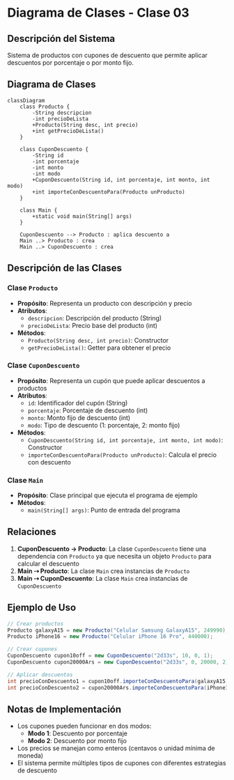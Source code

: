 # Diagrama de Clases - Clase 03

## Descripción del Sistema
Sistema de productos con cupones de descuento que permite aplicar descuentos por porcentaje o por monto fijo.

## Diagrama de Clases

```mermaid
classDiagram
    class Producto {
        -String descripcion
        -int precioDeLista
        +Producto(String desc, int precio)
        +int getPrecioDeLista()
    }
    
    class CuponDescuento {
        -String id
        -int porcentaje
        -int monto
        -int modo
        +CuponDescuento(String id, int porcentaje, int monto, int modo)
        +int importeConDescuentoPara(Producto unProducto)
    }
    
    class Main {
        +static void main(String[] args)
    }
    
    CuponDescuento --> Producto : aplica descuento a
    Main ..> Producto : crea
    Main ..> CuponDescuento : crea
```

## Descripción de las Clases

### Clase `Producto`
- **Propósito**: Representa un producto con descripción y precio
- **Atributos**:
  - `descripcion`: Descripción del producto (String)
  - `precioDeLista`: Precio base del producto (int)
- **Métodos**:
  - `Producto(String desc, int precio)`: Constructor
  - `getPrecioDeLista()`: Getter para obtener el precio

### Clase `CuponDescuento`
- **Propósito**: Representa un cupón que puede aplicar descuentos a productos
- **Atributos**:
  - `id`: Identificador del cupón (String)
  - `porcentaje`: Porcentaje de descuento (int)
  - `monto`: Monto fijo de descuento (int)
  - `modo`: Tipo de descuento (1: porcentaje, 2: monto fijo)
- **Métodos**:
  - `CuponDescuento(String id, int porcentaje, int monto, int modo)`: Constructor
  - `importeConDescuentoPara(Producto unProducto)`: Calcula el precio con descuento

### Clase `Main`
- **Propósito**: Clase principal que ejecuta el programa de ejemplo
- **Métodos**:
  - `main(String[] args)`: Punto de entrada del programa

## Relaciones

1. **CuponDescuento → Producto**: La clase `CuponDescuento` tiene una dependencia con `Producto` ya que necesita un objeto `Producto` para calcular el descuento
2. **Main ⇢ Producto**: La clase `Main` crea instancias de `Producto`
3. **Main ⇢ CuponDescuento**: La clase `Main` crea instancias de `CuponDescuento`

## Ejemplo de Uso

```java
// Crear productos
Producto galaxyA15 = new Producto("Celular Samsung GalaxyA15", 249990);
Producto iPhone16 = new Producto("Celular iPhone 16 Pro", 440000);

// Crear cupones
CuponDescuento cupon10off = new CuponDescuento("2d33s", 10, 0, 1);      // 10% descuento
CuponDescuento cupon20000Ars = new CuponDescuento("2d33s", 0, 20000, 2); // $20000 descuento

// Aplicar descuentos
int precioConDescuento1 = cupon10off.importeConDescuentoPara(galaxyA15);
int precioConDescuento2 = cupon20000Ars.importeConDescuentoPara(iPhone16);
```

## Notas de Implementación

- Los cupones pueden funcionar en dos modos:
  - **Modo 1**: Descuento por porcentaje
  - **Modo 2**: Descuento por monto fijo
- Los precios se manejan como enteros (centavos o unidad mínima de moneda)
- El sistema permite múltiples tipos de cupones con diferentes estrategias de descuento
